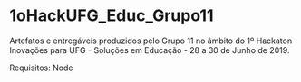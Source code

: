 # 1oHackUFG_Educ_Grupo11
Artefatos e entregáveis produzidos pelo Grupo 11 no âmbito do 1º Hackaton Inovações para UFG - Soluções em Educação - 28 a 30 de Junho de 2019.


Requisitos:
Node

